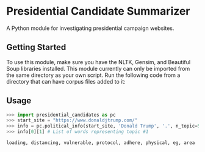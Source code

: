 # Presidential Candidate Summarizer
A Python module for investigating presidential campaign websites.

## Getting Started
To use this module, make sure you have the NLTK, Gensim, and Beautiful Soup libraries installed. This module currently can only be imported from the same directory as your own script. Run the following code from a directory that can have corpus files added to it:

## Usage
```python
>>> import presidential_candidates as pc
>>> start_site = "https://www.donaldjtrump.com/"
>>> info = pc.political_info(start_site, 'Donald Trump', '.', n_topic=5)
>>> info[0][1] # List of words representing topic #1

loading, distancing, vulnerable, protocol, adhere, physical, eg, area
